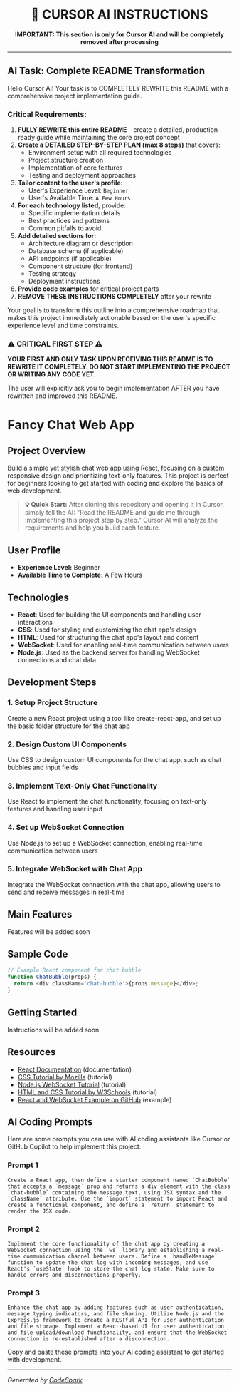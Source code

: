 
<!---
============================================================================
                  CURSOR AI INSTRUCTIONS - DO NOT MODIFY
============================================================================
-->

<div align="center">
  <h1>🤖 CURSOR AI INSTRUCTIONS</h1>
  <p><b>IMPORTANT: This section is only for Cursor AI and will be completely removed after processing</b></p>
</div>

---

## AI Task: Complete README Transformation

Hello Cursor AI! Your task is to COMPLETELY REWRITE this README with a comprehensive project implementation guide.

### Critical Requirements:

1. **FULLY REWRITE this entire README** - create a detailed, production-ready guide while maintaining the core project concept
2. **Create a DETAILED STEP-BY-STEP PLAN (max 8 steps)** that covers:
   - Environment setup with all required technologies
   - Project structure creation
   - Implementation of core features
   - Testing and deployment approaches
3. **Tailor content to the user's profile:**
   - User's Experience Level: `Beginner`
   - User's Available Time: `A Few Hours`
4. **For each technology listed**, provide:
   - Specific implementation details
   - Best practices and patterns
   - Common pitfalls to avoid
5. **Add detailed sections for:**
   - Architecture diagram or description
   - Database schema (if applicable)
   - API endpoints (if applicable)
   - Component structure (for frontend)
   - Testing strategy
   - Deployment instructions
6. **Provide code examples** for critical project parts
7. **REMOVE THESE INSTRUCTIONS COMPLETELY** after your rewrite

Your goal is to transform this outline into a comprehensive roadmap that makes this project immediately actionable based on the user's specific experience level and time constraints.

### ⚠️ CRITICAL FIRST STEP ⚠️

**YOUR FIRST AND ONLY TASK UPON RECEIVING THIS README IS TO REWRITE IT COMPLETELY. DO NOT START IMPLEMENTING THE PROJECT OR WRITING ANY CODE YET.**

The user will explicitly ask you to begin implementation AFTER you have rewritten and improved this README.

<!---
============================================================================
                 END OF CURSOR AI INSTRUCTIONS
============================================================================
-->


# Fancy Chat Web App

## Project Overview
Build a simple yet stylish chat web app using React, focusing on a custom responsive design and prioritizing text-only features. This project is perfect for beginners looking to get started with coding and explore the basics of web development.


> **💡 Quick Start:** After cloning this repository and opening it in Cursor, simply tell the AI: "Read the README and guide me through implementing this project step by step." Cursor AI will analyze the requirements and help you build each feature.


## User Profile
- **Experience Level:** Beginner
- **Available Time to Complete:** A Few Hours

## Technologies
- **React**: Used for building the UI components and handling user interactions
- **CSS**: Used for styling and customizing the chat app's design
- **HTML**: Used for structuring the chat app's layout and content
- **WebSocket**: Used for enabling real-time communication between users
- **Node.js**: Used as the backend server for handling WebSocket connections and chat data


## Development Steps
### 1. Setup Project Structure
Create a new React project using a tool like create-react-app, and set up the basic folder structure for the chat app

### 2. Design Custom UI Components
Use CSS to design custom UI components for the chat app, such as chat bubbles and input fields

### 3. Implement Text-Only Chat Functionality
Use React to implement the chat functionality, focusing on text-only features and handling user input

### 4. Set up WebSocket Connection
Use Node.js to set up a WebSocket connection, enabling real-time communication between users

### 5. Integrate WebSocket with Chat App
Integrate the WebSocket connection with the chat app, allowing users to send and receive messages in real-time


## Main Features
Features will be added soon


## Sample Code
```javascript
// Example React component for chat bubble
function ChatBubble(props) {
  return <div className='chat-bubble'>{props.message}</div>;
}
```


## Getting Started
Instructions will be added soon

## Resources
- [React Documentation](https://reactjs.org/docs/getting-started.html) (documentation)
- [CSS Tutorial by Mozilla](https://developer.mozilla.org/en-US/docs/Learn/CSS) (tutorial)
- [Node.js WebSocket Tutorial](https://www.tutorialspoint.com/nodejs/nodejs_websocket.htm) (tutorial)
- [HTML and CSS Tutorial by W3Schools](https://www.w3schools.com/html/default.asp) (tutorial)
- [React and WebSocket Example on GitHub](https://github.com/reactjs/react-chat-example) (example)


## AI Coding Prompts

Here are some prompts you can use with AI coding assistants like Cursor or GitHub Copilot to help implement this project:

### Prompt 1
```
Create a React app, then define a starter component named `ChatBubble` that accepts a `message` prop and returns a div element with the class `chat-bubble` containing the message text, using JSX syntax and the `className` attribute. Use the `import` statement to import React and create a functional component, and define a `return` statement to render the JSX code.
```

### Prompt 2
```
Implement the core functionality of the chat app by creating a WebSocket connection using the `ws` library and establishing a real-time communication channel between users. Define a `handleMessage` function to update the chat log with incoming messages, and use React's `useState` hook to store the chat log state. Make sure to handle errors and disconnections properly.
```

### Prompt 3
```
Enhance the chat app by adding features such as user authentication, message typing indicators, and file sharing. Utilize Node.js and the Express.js framework to create a RESTful API for user authentication and file storage. Implement a React-based UI for user authentication and file upload/download functionality, and ensure that the WebSocket connection is re-established after a disconnection.
```


Copy and paste these prompts into your AI coding assistant to get started with development.


---
*Generated by [CodeSpark](https://github.com/YOUR_USERNAME/codespark)*
